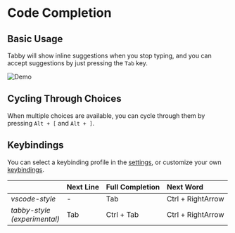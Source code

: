 # Code Completion

## Basic Usage

Tabby will show inline suggestions when you stop typing, and you can accept suggestions by just pressing the `Tab` key.

![Demo](https://tabbyml.github.io/tabby/img/demo.gif)

## Cycling Through Choices

When multiple choices are available, you can cycle through them by pressing `Alt + [` and `Alt + ]`.

## Keybindings

You can select a keybinding profile in the [settings](command:tabby.openSettings), or customize your own [keybindings](command:tabby.openKeybindings).

|                                    | Next Line | Full Completion | Next Word         |
| :--------------------------------- | :-------- | :-------------- | :---------------- |
| _vscode-style_                     | -         | Tab             | Ctrl + RightArrow |
| _tabby-style_<br/>_(experimental)_ | Tab       | Ctrl + Tab      | Ctrl + RightArrow |
